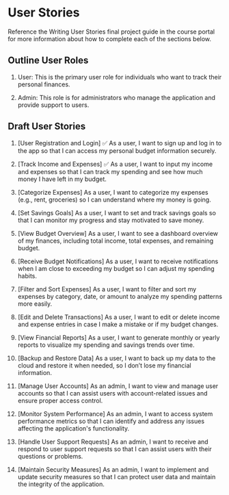 # User Stories

Reference the Writing User Stories final project guide in the course portal for more information about how to complete each of the sections below.

## Outline User Roles

1. User: This is the primary user role for individuals who want to track their personal finances.

2. Admin: This role is for administrators who manage the application and provide support to users.


## Draft User Stories

1. [User Registration and Login] ✅
As a user, I want to sign up and log in to the app so that I can access my personal budget information securely.

2. [Track Income and Expenses] ✅
As a user, I want to input my income and expenses so that I can track my spending and see how much money I have left in my budget.

3. [Categorize Expenses]
As a user, I want to categorize my expenses (e.g., rent, groceries) so I can understand where my money is going.

4. [Set Savings Goals]
As a user, I want to set and track savings goals so that I can monitor my progress and stay motivated to save money.

5. [View Budget Overview]
As a user, I want to see a dashboard overview of my finances, including total income, total expenses, and remaining budget.

6. [Receive Budget Notifications]
As a user, I want to receive notifications when I am close to exceeding my budget so I can adjust my spending habits.

7. [Filter and Sort Expenses]
As a user, I want to filter and sort my expenses by category, date, or amount to analyze my spending patterns more easily.

8. [Edit and Delete Transactions]
As a user, I want to edit or delete income and expense entries in case I make a mistake or if my budget changes.

9. [View Financial Reports]
As a user, I want to generate monthly or yearly reports to visualize my spending and savings trends over time.

10. [Backup and Restore Data]
As a user, I want to back up my data to the cloud and restore it when needed, so I don’t lose my financial information.

11. [Manage User Accounts]
As an admin, I want to view and manage user accounts so that I can assist users with account-related issues and ensure proper access control.

12. [Monitor System Performance]
As an admin, I want to access system performance metrics so that I can identify and address any issues affecting the application's functionality.

13. [Handle User Support Requests]
As an admin, I want to receive and respond to user support requests so that I can assist users with their questions or problems.

14. [Maintain Security Measures]
As an admin, I want to implement and update security measures so that I can protect user data and maintain the integrity of the application.